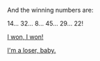And the winning numbers are:

14... 32... 8... 45... 29... 22!

[I won, I won!](won/won.md)

[I'm a loser, baby.](lost/lost.md)